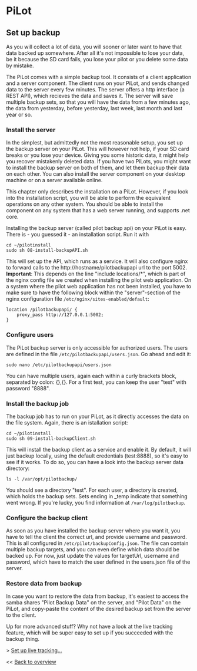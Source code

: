 # PiLot
## Set up backup

As you will collect a lot of data, you will sooner or later want to have that data backed up somewhere. After all it's not impossible to lose your data, be it because the SD card fails, you lose your pilot or you delete some data by mistake.

The PiLot comes with a simple backup tool. It consists of a client application and a server component. The client runs on your PiLot, and sends changed data to the server every few minutes. The server offers a http interface (a REST API), which recieves the data and saves it. The server will save multiple backup sets, so that you will have the data from a few minutes ago, the data from yesterday, before yesterday, last week, last month and last year or so.

### Install the server
In the simplest, but admittedly not the most reasonable setup, you set up the backup server on your PiLot. This will however not help, if your SD card breaks or you lose your device. Giving you some historic data, it might help you recover mistakenly deleted data. If you have two PiLots, you might want to install the backup server on both of them, and let them backup their data on each other. You can also install the server component on your desktop machine or on a server available online. 

This chapter only describes the installation on a PiLot. However, if you look into the installation script, you will be able to perform the equivalent operations on any other system. You should be able to install the component on any system that has a web server running, and supports .net core.

Installing the backup server (called pilot backup api) on your PiLot is easy. There is - you guessed it - an installation script. Run it with 
```
cd ~/pilotinstall
sudo sh 08-install-backupAPI.sh
```
This will set up the API, which runs as a service. It will also configure nginx to forward calls to the http://hostname/pilotbackupapi url to the port 5002. **Important**: This depends on the line "include locations/\*", which is part of the nginx config file we created when installing the pilot web application. On a system where the pilot web application has not been installed, you have to make sure to have the following block within the "server"-section of the nginx configuration file `/etc/nginx/sites-enabled/default`:

```
location /pilotbackupapi/ {
	proxy_pass http://127.0.0.1:5002;
}
```

### Configure users
The PiLot backup server is only accessible for authorized users. The users are defined in the file `/etc/pilotbackupapi/users.json`. Go ahead and edit it:
```
sudo nano /etc/pilotbackupapi/users.json
```
You can have multiple users, again each within a curly brackets block, separated by colon: {},{}. For a first test, you can keep the user "test" with password "8888".

### Install the backup job
The backup job has to run on your PiLot, as it directly accesses the data on the file system. Again, there is an istallation script:
```
cd ~/pilotinstall
sudo sh 09-install-backupClient.sh
```
This will install the backup client as a service and enable it. By default, it will just backup locally, using the default credentials (test:8888), so it's easy to see if it works. To do so, you can have a look into the backup server data directory:
```
ls -l /var/opt/pilotbackup/
```
You should see a directory "test". For each user, a directory is created, which holds the backup sets. Sets ending in \_temp indicate that something went wrong. If you're lucky, you find information at `/var/log/pilotbackup`.

### Configure the backup client
As soon as you have installed the backup server where you want it, you have to tell the client the correct url, and provide username and password. This is all configured in `/etc/pilot/backupConfig.json`. The file can contain multiple backup targets, and you can even define which data should be backed up. For now, just update the values for targetUrl, username and password, which have to match the user defined in the users.json file of the server.

### Restore data from backup
In case you want to restore the data from backup, it's easiest to access the samba shares "Pilot Backup Data" on the server, and "Pilot Data" on the PiLot, and copy-paste the content of the desired backup set from the server to the client.

Up for more advanced stuff? Why not have a look at the live tracking feature, which will be super easy to set up if you succeeded with the backup thing.

\> [Set up live tracking...](livetracking.md)

<< [Back to overview](user.md)
